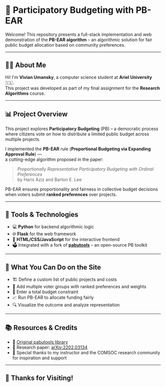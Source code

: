 # 🧠 Participatory Budgeting with PB-EAR

Welcome! This repository presents a full-stack implementation and web demonstration of the **PB-EAR algorithm** – an algorithmic solution for fair public budget allocation based on community preferences.

---

## 👩‍💻 About Me

Hi! I'm **Vivian Umansky**, a computer science student at **Ariel University** 🇮🇱.  
This project was developed as part of my final assignment for the **Research Algorithms** course.

---

## 📊 Project Overview

This project explores **Participatory Budgeting** (PB) – a democratic process where citizens vote on how to distribute a limited public budget across multiple projects.

I implemented the **PB-EAR** rule (**Proportional Budgeting via Expanding Approval Rule**) —  
a cutting-edge algorithm proposed in the paper:

> _Proportionally Representative Participatory Budgeting with Ordinal Preferences_  
> by Haris Aziz and Barton E. Lee

PB-EAR ensures proportionality and fairness in collective budget decisions when voters submit **ranked preferences** over projects.

---

## 🧰 Tools & Technologies

- 💻 **Python** for backend algorithmic logic
- 🌐 **Flask** for the web framework
- 🎨 **HTML/CSS/JavaScript** for the interactive frontend
- 🗳️ Integrated with a fork of [**pabutools**](https://github.com/COMSOC-Community/pabutools) – an open-source PB toolkit

---

## 🚀 What You Can Do on the Site

- 🏗️ Define a custom list of public projects and costs
- 👥 Add multiple voter groups with ranked preferences and weights
- 💸 Enter a total budget constraint
- 📈 Run PB-EAR to allocate funding fairly
- 🔍 Visualize the outcome and analyze representation

---

## 📚 Resources & Credits

- 🔗 [Original pabutools library](https://github.com/COMSOC-Community/pabutools)  
- 📖 Research paper: [arXiv:2202.03134](https://arxiv.org/abs/2202.03134)  
- 🔬 Special thanks to my instructor and the COMSOC research community for inspiration and support


---

## 🙏 Thanks for Visiting!
